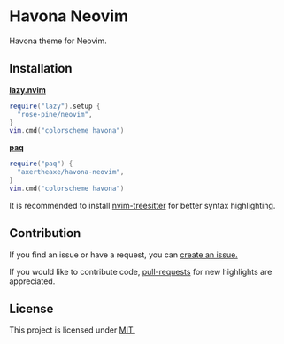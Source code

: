 # Havona Neovim

Havona theme for Neovim.

## Installation

**[lazy.nvim](https://github.com/folke/lazy.nvim)**
```lua
require("lazy").setup {
  "rose-pine/neovim",
}
vim.cmd("colorscheme havona")
```

**[paq](https://github.com/savq/paq-nvim)**
```lua
require("paq") {
  "axertheaxe/havona-neovim",
}
vim.cmd("colorscheme havona")
```

It is recommended to install [nvim-treesitter](https://github.com/nvim-treesitter/nvim-treesitter) for better syntax highlighting.

## Contribution

If you find an issue or have a request, you can [create an issue.](https://github.com/axertheaxe/havona-neovim/issues/new)

If you would like to contribute code, [pull-requests](https://github.com/axertheaxe/havona-neovim/compare) for new highlights are appreciated.

## License

This project is licensed under [MIT.](LICENSE)
